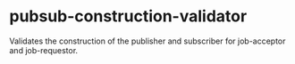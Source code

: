 # pubsub-construction-validator
Validates the construction of the publisher and subscriber for job-acceptor and job-requestor.
